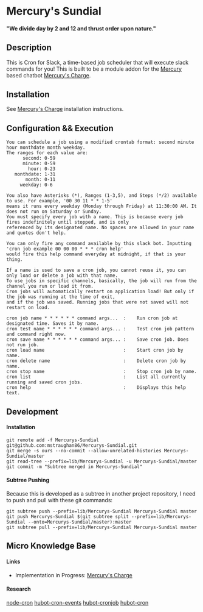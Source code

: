 # Mercury's Sundial
#### "We divide day by 2 and 12 and thrust order upon nature."

## Description
This is Cron for Slack, a time-based job scheduler that will execute slack commands for you! This is built to be a module addon for the [Mercury](https://github.com/mstraughan86/Mercury) based chatbot [Mercury's Charge](https://github.com/mstraughan86/Mercurys-Charge).

## Installation
See [Mercury's Charge](https://github.com/mstraughan86/Mercurys-Charge) installation instructions.

## Configuration && Execution
```
You can schedule a job using a modified crontab format: second minute hour monthdate month weekday. 
The ranges for each value are:
      second: 0-59
      minute: 0-59
        hour: 0-23
   monthdate: 1-31
       month: 0-11
     weekday: 0-6
	 
You also have Asterisks (*), Ranges (1-3,5), and Steps (*/2) available to use. For example, '00 30 11 * * 1-5'
means it runs every weekday (Monday through Friday) at 11:30:00 AM. It does not run on Saturday or Sunday.
You must specify every job with a name. This is because every job fires indefinitely until stopped, and is only
referenced by its designated name. No spaces are allowed in your name and quotes don't help.

You can only fire any command available by this slack bot. Inputting 'cron job example 00 00 00 * * * cron help'
would fire this help command everyday at midnight, if that is your thing.

If a name is used to save a cron job, you cannot reuse it, you can only load or delete a job with that name.
To use jobs in specific channels, basically, the job will run from the channel you run or load it from.
Cron jobs will automatically restart on application load! But only if the job was running at the time of exit,
and if the job was saved. Running jobs that were not saved will not restart on load.

cron job name * * * * * * command args...  :    Run cron job at designated time. Saves it by name.
cron test name * * * * * * command args... :    Test cron job pattern and command right now.
cron save name * * * * * * command args... :    Save cron job. Does not run job.
cron load name                             :    Start cron job by name.
cron delete name                           :    Delete cron job by name.
cron stop name                             :    Stop cron job by name.
cron list                                  :    List all currently running and saved cron jobs.
cron help                                  :    Displays this help text.
```

## Development
#### Installation
```
git remote add -f Mercurys-Sundial git@github.com:mstraughan86/Mercurys-Sundial.git
git merge -s ours --no-commit --allow-unrelated-histories Mercurys-Sundial/master
git read-tree --prefix=lib/Mercurys-Sundial -u Mercurys-Sundial/master
git commit -m "Subtree merged in Mercurys-Sundial"
```
#### Subtree Pushing
Because this is developed as a subtree in another project repository, I need to push and pull with these git commands:
```
git subtree push --prefix=lib/Mercurys-Sundial Mercurys-Sundial master
git push Mercurys-Sundial $(git subtree split --prefix=lib/Mercurys-Sundial --onto=Mercurys-Sundial/master):master
git subtree pull --prefix=lib/Mercurys-Sundial Mercurys-Sundial master
```

## Micro Knowledge Base
#### Links
- Implementation in Progress: [Mercury's Charge](https://github.com/mstraughan86/Mercurys-Charge)

#### Research
[node-cron](https://github.com/kelektiv/node-cron)
[hubot-cron-events](https://github.com/Gandi/hubot-cron-events)
[hubot-cronjob](https://github.com/PavelVanecek/hubot-cronjob)
[hubot-cron](https://github.com/miyagawa/hubot-cron)
